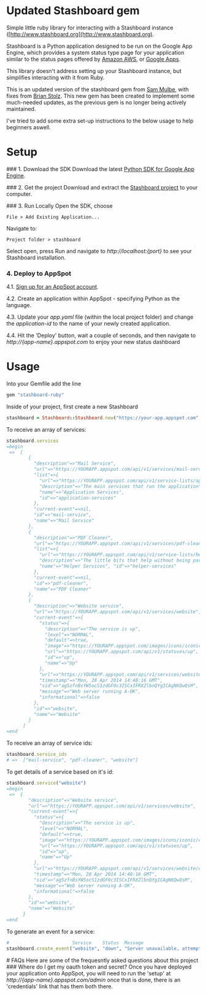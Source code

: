 # Updated Stashboard gem

Simple little ruby library for interacting with a Stashboard instance
([http://www.stashboard.org](http://www.stashboard.org).

Stashboard is a Python application designed to be run on the Google App Engine,
which provides a system status type page for your application similar to the
status pages offered by [Amazon AWS](http://status.aws.amazon.com/), or 
[Google Apps](http://www.google.com/appsstatus).

This library doesn't address setting up your Stashboard instance, but
simplifies interacting with it from Ruby.

This is an updated version of the stashboard gem from [Sam Mulbe](https://github.com/smulube/stashboard-ruby), with fixes from [Brian Stolz](https://github.com/tecnobrat/stashboard-ruby). This new gem has been created to implement some much-needed updates, as the previous gem is no longer being actively maintained.

I've tried to add some extra set-up instructions to the below usage to help beginners aswell.

# Setup
    
### 1. Download the SDK
Download the latest [Python SDK for Google App Engine](http://code.google.com/appengine/downloads.html#Google_App_Engine_SDK_for_Python).

### 2. Get the project
Download and extract the [Stashboard project](http://github.com/twilio/stashboard/tarball/master) to your computer.

### 3. Run Locally
Open the SDK, choose
```
File > Add Existing Application...
```

Navigate to:
```
Project folder > stashboard
```
Select open, press Run and navigate to *http://localhost:{port}* to see your Stashboard installation.

### 4. Deploy to AppSpot
4.1. [Sign up for an AppSpot account](https://developers.google.com/appengine/docs/python/gettingstartedpython27/uploading?csw=1).

4.2. Create an application within AppSpot - specifying Python as the language.

4.3. Update your *app.yaml* file (within the local project folder) and change the *application-id* to the name of your newly created application.

4.4. Hit the 'Deploy' button, wait a couple of seconds, and then navigate to *http://{app-name}.appspot.com* to enjoy your new status dashboard

# Usage
Into your Gemfile add the line
```ruby
gem "stashboard-ruby"
```

Inside of your project, first create a new Stashboard
```ruby
stashboard = Stashboard::Stashboard.new("https://your-app.appspot.com", "<stashboard_oauth_token>", "<stashboard_oauth_secret>")
```

To receive an array of services:
```ruby
stashboard.services
=begin
 =>  [
        {
          "description"=>"Mail Service", 
          "url"=>"https://YOURAPP.appspot.com/api/v1/services/mail-service", 
          "list"=>{
            "url"=>"https://YOURAPP.appspot.com/api/v1/service-lists/application-services", 
            "description"=>"The main services that run the application", 
            "name"=>"Application Services", 
            "id"=>"application-services"
          }, 
          "current-event"=>nil, 
          "id"=>"mail-service", 
          "name"=>"Mail Service"
        }, 
        {
          "description"=>"PDF Cleaner", 
          "url"=>"https://YOURAPP.appspot.com/api/v1/services/pdf-cleaner", 
          "list"=>{
            "url"=>"https://YOURAPP.appspot.com/api/v1/service-lists/helper-services", 
            "description"=>"The little bits that help without being part of the app itself", 
            "name"=>"Helper Services", "id"=>"helper-services"
          }, 
          "current-event"=>nil, 
          "id"=>"pdf-cleaner", 
          "name"=>"PDF Cleaner"
        }, 
        {
          "description"=>"Website service",
          "url"=>"https://YOURAPP.appspot.com/api/v1/services/website", 
          "current-event"=>{
            "status"=>{
              "description"=>"The service is up", 
              "level"=>"NORMAL", 
              "default"=>true, 
              "image"=>"https://YOURAPP.appspot.com/images/icons/iconic/check_alt.png", 
              "url"=>"https://YOURAPP.appspot.com/api/v1/statuses/up", 
              "id"=>"up", 
              "name"=>"Up"
            }, 
            "url"=>"https://YOURAPP.appspot.com/api/v1/services/website/events/ag5zfnBsYW5ocS1zdGF0c3ISCxIFRXZlbnQYgICAgN6QwQsM", 
            "timestamp"=>"Mon, 28 Apr 2014 14:48:16 GMT", 
            "sid"=>"ag5zfnBsYW5ocS1zdGF0c3ISCxIFRXZlbnQYgICAgN6QwQsM", 
            "message"=>"Web server running A-OK", 
            "informational"=>false
          },
          "id"=>"website", 
          "name"=>"Website"
        }
      ]
=end
```

To receive an array of service ids:
```ruby
stashboard.service_ids
# =>  ["mail-service", "pdf-cleaner", "website"]
```

To get details of a service based on it's id:
```ruby
stashboard.service("website")
=begin
 =>  {
        "description"=>"Website service",
        "url"=>"https://YOURAPP.appspot.com/api/v1/services/website", 
        "current-event"=>{
          "status"=>{
            "description"=>"The service is up", 
            "level"=>"NORMAL", 
            "default"=>true, 
            "image"=>"https://YOURAPP.appspot.com/images/icons/iconic/check_alt.png", 
            "url"=>"https://YOURAPP.appspot.com/api/v1/statuses/up", 
            "id"=>"up", 
            "name"=>"Up"
          }, 
          "url"=>"https://YOURAPP.appspot.com/api/v1/services/website/events/ag5zfnBsYW5ocS1zdGF0c3ISCxIFRXZlbnQYgICAgN6QwQsM", 
          "timestamp"=>"Mon, 28 Apr 2014 14:48:16 GMT", 
          "sid"=>"ag5zfnBsYW5ocS1zdGF0c3ISCxIFRXZlbnQYgICAgN6QwQsM", 
          "message"=>"Web server running A-OK", 
          "informational"=>false
        },
        "id"=>"website", 
        "name"=>"Website"
      }
=end
```

To generate an event for a service:
```ruby
#                       Service    Status  Message
stashboard.create_event("website", "down", "Server unavailable, attempting to restart")
```

# FAQs
Here are some of the frequesntly asked questions about this project
### Where do I get my oauth token and secret?
Once you have deployed your application onto AppSpot, you will need to run the 'setup' at *http://{app-name}.appspot.com/admin* once that is done, there is an 'credentials' link that has them both there.
